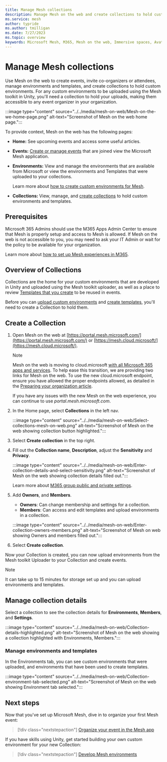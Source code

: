 ```yaml
---
title: Manage Mesh collections
description: Manage Mesh on the web and create collections to hold custom environments made in Unity.
ms.service: mesh
author: typride
ms.author: tmilligan
ms.date: 7/27/2023
ms.topic: overview
keywords: Microsoft Mesh, M365, Mesh on the web, Immersive spaces, Avatars, getting started, documentation, features
---
```


# Manage Mesh collections

Use Mesh on the web to create events, invite co-organizers or attendees, manage environments and templates, and create collections to hold custom environments. For any custom environments to be uploaded using the Mesh toolkit in Unity, you'll need a collection to hold your uploads, making them accessible to any event organizer in your organization.

:::image type="content" source="../../media/mesh-on-web/Mesh-on-the-we-home-page.png" alt-text="Screenshot of Mesh on the web home page.":::

To provide context, Mesh on the web has the following pages:

- **Home:** See upcoming events and access some useful articles.
- **Events:** [Create or manage events](../../events-guide/create-event-mesh-portal.md) that are joined view the Microsoft Mesh application.
- **Environments:** View and manage the environments that are available from Microsoft or view the environments and Templates that were uploaded to your collections.

    Learn more about [how to create custom environments for Mesh](../../develop/development-overview.md).

- **Collections:** View, manage, and [create collections](#create-a-collection) to hold custom environments and templates.

## Prerequisites

Microsoft 365 Admins should use the M365 Apps Admin Center to ensure that Mesh is properly setup and access  to Mesh is allowed. If Mesh on the web is not accessible to you, you may need to ask your IT Admin or wait for the policy to be available for your organization.

Learn more about [how to set up Mesh experiences in M365](setup-m365-mesh.md).

## Overview of Collections

Collections are the home for your custom environments that are developed in Unity and uploaded using the Mesh toolkit uploader, as well as a place to review [Templates that you create](../../events-guide/create-template.md) to be reused in events.

Before you can [upload custom environments](../../develop/make-your-environment-available/build-and-publish-your-environment.md) and [create templates](../../events-guide/create-template.md), you'll need to create a Collection to hold them.

## Create a Collection

1. Open Mesh on the web at [https://portal.mesh.microsoft.com/](https://portal.mesh.microsoft.com/) or [https://mesh.cloud.microsoft/](https://mesh.cloud.microsoft/).

    > [!NOTE]
    > Mesh on the web is moving to cloud.microsoft [with all Microsoft 365 apps and services](https://techcommunity.microsoft.com/t5/microsoft-365-blog/introducing-cloud-microsoft-a-unified-domain-for-microsoft-365/ba-p/3804961). To help ease this transition, we are providing two links for Mesh on the web. To use the new cloud.microsoft endpoint, ensure you have allowed the proper endpoints allowed, as detailed in the [Preparing your organization article](preparing-your-organization.md#endoints-and-firewall-ports-for-immersive-spaces-in-mesh-mesh-app).
    >
    > If you have any issues with the new Mesh on the web experience, you can continue to use *portal.mesh.microsoft.com*.

1. In the Home page, select **Collections** in the left nav.

    :::image type="content" source="../../media/mesh-on-web/Select-collections-mesh-on-web.png" alt-text="Screenshot of Mesh on the web showing collection button highlighted.":::

1. Select **Create collection** in the top right.
1. Fill out the **Collection name**, **Description**, adjust the **Sensitivity** and **Privacy**.

    :::image type="content" source="../../media/mesh-on-web/Enter-collection-details-and-select-sensitivity.png" alt-text="Screenshot of Mesh on the web showing collection details filled out.":::

    Learn more about [M365 group public and private settings](https://support.microsoft.com/en-us/office/make-microsoft-365-groups-public-or-private-c0a991b3-9c56-48b8-bf0f-05530f836b1b).

1. Add **Owners**, and **Members**.
    - **Owners**: Can change membership and settings for a collection.
    - **Members**: Can access and edit templates and upload environments in a collection.

    :::image type="content" source="../../media/mesh-on-web/Enter-collection-owners-members.png" alt-text="Screenshot of Mesh on web showing Owners and members filled out.":::

1. Select **Create collection**.

Now your Collection is created, you can now upload environments from the Mesh toolkit Uploader to your Collection and create events.

> [!NOTE]
> It can take up to 15 minutes for storage set up and you can upload environments and templates.

## Manage collection details

Select a collection to see the collection details for **Environments**, **Members**, and **Settings**.

:::image type="content" source="../../media/mesh-on-web/Collection-details-highlighted.png" alt-text="Screenshot of Mesh on the web showing a collection highlighted with Environments, Members.":::

### Manage environments and templates

In the Environments tab, you can see custom environments that were uploaded, and environments that have been used to create templates.

:::image type="content" source="../../media/mesh-on-web/Collection-environment-tab-selected.png" alt-text="Screenshot of Mesh on the web showing Environment tab selected.":::

## Next steps

Now that you've set up Microsoft Mesh, dive in to organize your first Mesh event:

   > [!div class="nextstepaction"]
   > [Organize your event in the Mesh app](../../events-guide/events-overview.md)

If you have skills using Unity, get started building your own custom environment for your new Collection:

   > [!div class="nextstepaction"]
   > [Develop Mesh environments](../../develop/development-overview.md)
